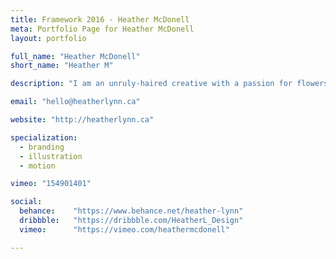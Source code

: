 ```yaml
---
title: Framework 2016 - Heather McDonell
meta: Portfolio Page for Heather McDonell
layout: portfolio

full_name: "Heather McDonell"
short_name: "Heather M"

description: "I am an unruly-haired creative with a passion for flowers and designing things that are dramatic and meaningful."

email: "hello@heatherlynn.ca"

website: "http://heatherlynn.ca"

specialization:
  - branding
  - illustration
  - motion

vimeo: "154901401"

social:
  behance:    "https://www.behance.net/heather-lynn"
  dribbble:   "https://dribbble.com/HeatherL_Design"
  vimeo:      "https://vimeo.com/heathermcdonell"

---
```

